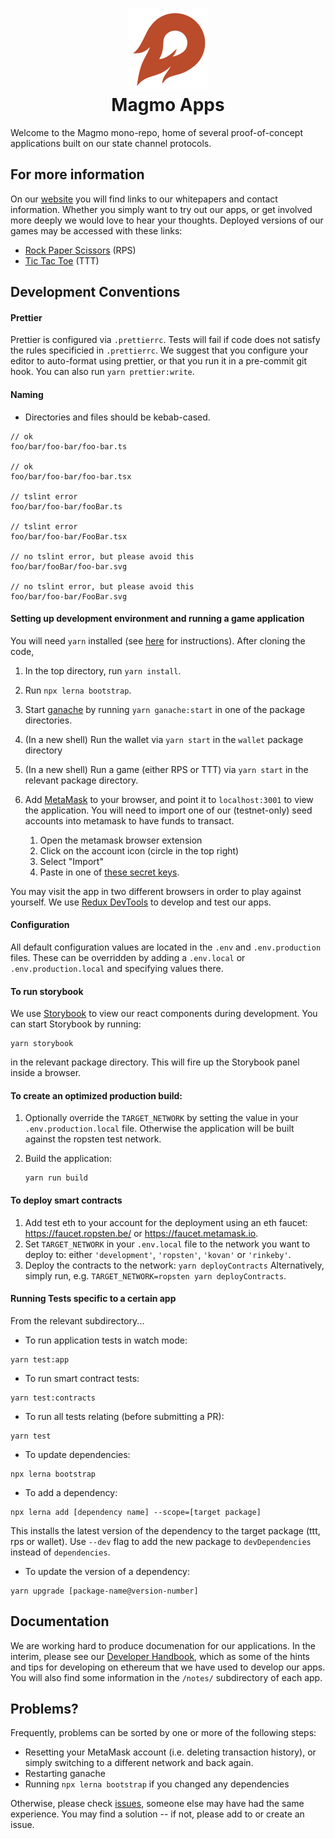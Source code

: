 <h1 align="center">
<div><img src="./orange_fireball.svg"> </div>
Magmo Apps
</h1>
Welcome to the Magmo mono-repo, home of several proof-of-concept applications built on our state channel protocols.

## For more information

On our [website](https://magmo.com) you will find links to our whitepapers and contact information. Whether you simply want to try
out our apps, or get involved more deeply we would love to hear your thoughts. Deployed versions of our games may be accessed with these links:

- [Rock Paper Scissors](https://rps.magmo.com) (RPS)
- [Tic Tac Toe](https://ttt.magmo.com) (TTT)

## Development Conventions

#### Prettier

Prettier is configured via `.prettierrc`.
Tests will fail if code does not satisfy the rules specificied in `.prettierrc`.
We suggest that you configure your editor to auto-format using prettier,
or that you run it in a pre-commit git hook.
You can also run `yarn prettier:write`.

#### Naming

- Directories and files should be kebab-cased.

```
// ok
foo/bar/foo-bar/foo-bar.ts

// ok
foo/bar/foo-bar/foo-bar.tsx

// tslint error
foo/bar/foo-bar/fooBar.ts

// tslint error
foo/bar/foo-bar/FooBar.tsx

// no tslint error, but please avoid this
foo/bar/fooBar/foo-bar.svg

// no tslint error, but please avoid this
foo/bar/foo-bar/FooBar.svg
```

#### Setting up development environment and running a game application

You will need `yarn` installed (see [here](https://yarnpkg.com/lang/en/docs/install/) for instructions). After cloning the code,

1. In the top directory, run `yarn install`.
2. Run `npx lerna bootstrap`.

3. Start [ganache](https://truffleframework.com/ganache) by running `yarn ganache:start` in one of the package directories.
4. (In a new shell) Run the wallet via `yarn start` in the `wallet` package directory
5. (In a new shell) Run a game (either RPS or TTT) via `yarn start` in the relevant package directory.
6. Add [MetaMask](https://metamask.io/) to your browser, and point it to `localhost:3001` to view the application. You will need to import one of our (testnet-only) seed accounts into metamask to have funds to transact.
   1. Open the metamask browser extension
   2. Click on the account icon (circle in the top right)
   3. Select "Import"
   4. Paste in one of [these secret keys](https://github.com/magmo/devtools/blob/master/utils/startGanache.js).

You may visit the app in two different browsers in order to play against yourself. We use [Redux DevTools](https://github.com/reduxjs/redux-devtools) to develop and test our apps.

#### Configuration

All default configuration values are located in the `.env` and `.env.production` files.
These can be overridden by adding a `.env.local` or `.env.production.local` and specifying values there.

#### To run storybook

We use [Storybook](https://storybook.js.org/) to view our react components during development. You can start Storybook by running:

```
yarn storybook
```

in the relevant package directory. This will fire up the Storybook panel inside a browser.

#### To create an optimized production build:

1. Optionally override the `TARGET_NETWORK` by setting the value in your `.env.production.local` file. Otherwise the application will be built against the ropsten test network.
2. Build the application:

   ```
   yarn run build
   ```

#### To deploy smart contracts

1. Add test eth to your account for the deployment using an eth faucet: https://faucet.ropsten.be/ or https://faucet.metamask.io.
2. Set `TARGET_NETWORK` in your `.env.local` file to the network you want to deploy to: either `'development'`, `'ropsten'`, `'kovan'` or `'rinkeby'`.
3. Deploy the contracts to the network:
   `yarn deployContracts`
   Alternatively, simply run, e.g. `TARGET_NETWORK=ropsten yarn deployContracts`.

#### Running Tests specific to a certain app

From the relevant subdirectory...

- To run application tests in watch mode:

```
yarn test:app
```

- To run smart contract tests:

```
yarn test:contracts
```

- To run all tests relating (before submitting a PR):

```
yarn test
```

- To update dependencies:

```
npx lerna bootstrap
```

- To add a dependency:

```
npx lerna add [dependency name] --scope=[target package]
```

This installs the latest version of the dependency to the target package (ttt, rps or wallet). Use `--dev` flag to add the new package to `devDependencies` instead of `dependencies`.

- To update the version of a dependency:

```
yarn upgrade [package-name@version-number]
```

## Documentation

We are working hard to produce documenation for our applications. In the interim, please see our [Developer Handbook](https://magmo.gitbook.io/developer-handbook/), which as some of the hints and tips
for developing on ethereum that we have used to develop our apps. You will also find some information in the `/notes/` subdirectory of each app.

## Problems?

Frequently, problems can be sorted by one or more of the following steps:

- Resetting your MetaMask account (i.e. deleting transaction history), or simply switching to a different network and back again.
- Restarting ganache
- Running `npx lerna bootstrap` if you changed any dependencies

Otherwise, please check [issues](https://github.com/magmo/rps/issues), someone else may have had the same experience. You may find a solution -- if not, please add to or create an issue.
